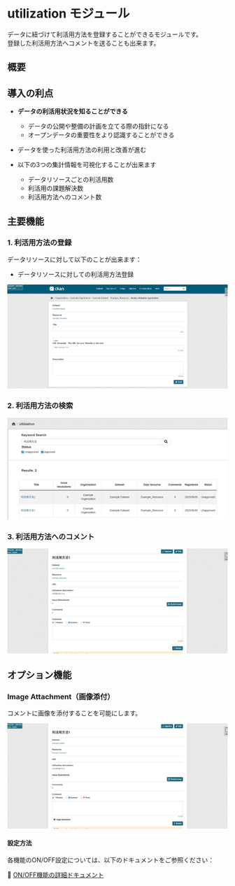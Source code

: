 # utilization モジュール

データに紐づけて利活用方法を登録することができるモジュールです。  
登録した利活用方法へコメントを送ることも出来ます。
## 概要

## 導入の利点

* **データの利活用状況を知ることができる**
  * データの公開や整備の計画を立てる際の指針になる
  * オープンデータの重要性をより認識することができる

* データを使った利活用方法の利用と改善が進む
  
* 以下の3つの集計情報を可視化することが出来ます
  * データリソースごとの利活用数
  * 利活用の課題解決数
  * 利活用方法へのコメント数

## 主要機能
  ### 1. 利活用方法の登録
  データリソースに対して以下のことが出来ます：
 * データリソースに対しての利活用方法登録
   
 ![utilization モジュール　登録画面　イメージ図](../assets/utilization_registar.png)


  ### 2. 利活用方法の検索
  
 ![utilization モジュール　検索画面　イメージ図](../assets/utilization_search.png)  
  
  ### 3. 利活用方法へのコメント
  
 ![リソース詳細画面　イメージ図](../assets/utilization_comment.png)

 ## オプション機能

 ### Image Attachment（画像添付）

コメントに画像を添付することを可能にします。

![utilization モジュール　利活用方法詳細画面　イメージ図](../assets/utilization_comment_image_attachement.png)  


#### 設定方法

各機能のON/OFF設定については、以下のドキュメントをご参照ください：

📖 [ON/OFF機能の詳細ドキュメント](./switch_function.md)

